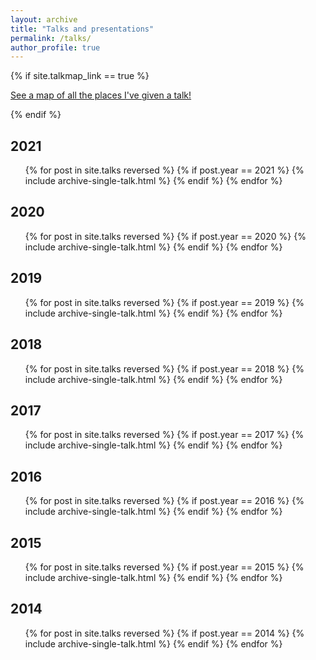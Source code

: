 ```yaml
---
layout: archive
title: "Talks and presentations"
permalink: /talks/
author_profile: true
---
```


{% if site.talkmap_link == true %}

<p style="text-decoration:underline;"><a href="/talkmap.html">See a map of all the places I've given a talk!</a></p>

{% endif %}

2021
------
<ul>
{% for post in site.talks reversed %}
  {% if post.year == 2021 %}
    {% include archive-single-talk.html %}
  {% endif %}
{% endfor %}
</ul>

2020
------
<ul>
{% for post in site.talks reversed %}
  {% if post.year == 2020 %}
    {% include archive-single-talk.html %}
  {% endif %}
{% endfor %}
</ul>

2019
------
<ul>
{% for post in site.talks reversed %}
  {% if post.year == 2019 %}
    {% include archive-single-talk.html %}
  {% endif %}
{% endfor %}
</ul>

2018
------
<ul>
{% for post in site.talks reversed %}
  {% if post.year == 2018 %}
    {% include archive-single-talk.html %}
  {% endif %}
{% endfor %}
</ul>

2017
------
<ul>
{% for post in site.talks reversed %}
  {% if post.year == 2017 %}
    {% include archive-single-talk.html %}
  {% endif %}
{% endfor %}
</ul>

2016
------
<ul>
{% for post in site.talks reversed %}
  {% if post.year == 2016 %}
    {% include archive-single-talk.html %}
  {% endif %}
{% endfor %}
</ul>

2015
------
<ul>
{% for post in site.talks reversed %}
  {% if post.year == 2015 %}
    {% include archive-single-talk.html %}
  {% endif %}
{% endfor %}
</ul>

2014
------
<ul>
{% for post in site.talks reversed %}
  {% if post.year == 2014 %}
    {% include archive-single-talk.html %}
  {% endif %}
{% endfor %}
</ul>
